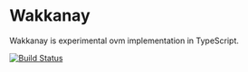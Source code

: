 # Wakkanay

Wakkanay is experimental ovm implementation in TypeScript.

[![Build Status](https://travis-ci.org/cryptoeconomicslab/wakkanay.svg?branch=master)](https://travis-ci.org/cryptoeconomicslab/wakkanay)
